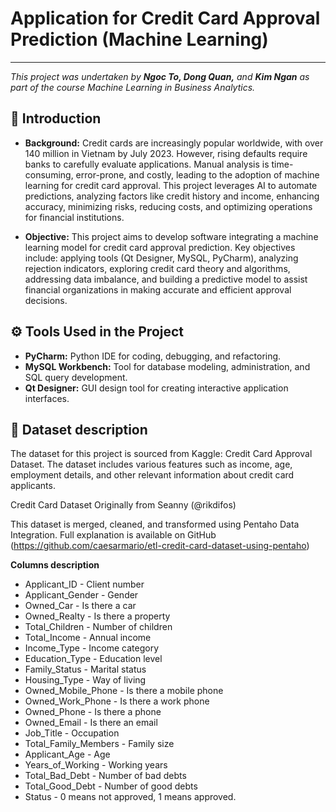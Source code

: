 # Application for Credit Card Approval Prediction (Machine Learning)
--------------
_This project was undertaken by **Ngoc To, Dong Quan,** and **Kim Ngan** as part of the course Machine Learning in Business Analytics._

**💬 Introduction**
--------------
- **Background:** Credit cards are increasingly popular worldwide, with over 140 million in Vietnam by July 2023. However, rising defaults require banks to carefully evaluate applications. Manual analysis is time-consuming, error-prone, and costly, leading to the adoption of machine learning for credit card approval. This project leverages AI to automate predictions, analyzing factors like credit history and income, enhancing accuracy, minimizing risks, reducing costs, and optimizing operations for financial institutions.

- **Objective:** This project aims to develop software integrating a machine learning model for credit card approval prediction. Key objectives include: applying tools (Qt Designer, MySQL, PyCharm), analyzing rejection indicators, exploring credit card theory and algorithms, addressing data imbalance, and building a predictive model to assist financial organizations in making accurate and efficient approval decisions.


**⚙️ Tools Used in the Project**
--------------
- **PyCharm:** Python IDE for coding, debugging, and refactoring.
- **MySQL Workbench:** Tool for database modeling, administration, and SQL query development.
- **Qt Designer:** GUI design tool for creating interactive application interfaces.

**📜 Dataset description**
--------------
The dataset for this project is sourced from Kaggle: Credit Card Approval Dataset. The dataset includes various features such as income, age, employment details, and other relevant information about credit card applicants.

Credit Card Dataset Originally from Seanny (@rikdifos)

This dataset is merged, cleaned, and transformed using Pentaho Data Integration. Full explanation is available on GitHub (https://github.com/caesarmario/etl-credit-card-dataset-using-pentaho)

**Columns description**
- Applicant_ID - Client number
- Applicant_Gender - Gender
- Owned_Car - Is there a car
- Owned_Realty - Is there a property
- Total_Children - Number of children
- Total_Income - Annual income
- Income_Type - Income category
- Education_Type - Education level
- Family_Status - Marital status
- Housing_Type - Way of living
- Owned_Mobile_Phone - Is there a mobile phone
- Owned_Work_Phone - Is there a work phone
- Owned_Phone - Is there a phone
- Owned_Email - Is there an email
- Job_Title - Occupation
- Total_Family_Members - Family size
- Applicant_Age - Age
- Years_of_Working - Working years
- Total_Bad_Debt - Number of bad debts
- Total_Good_Debt - Number of good debts
- Status - 0 means not approved, 1 means approved.
